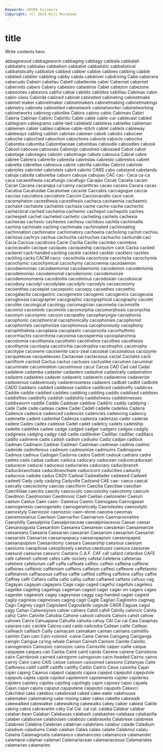 ```yaml
---
Keywords: 26506 kojimura
Copyright: (C) 2024 Koji Murakami
---
```


# title

Write contents here.



abbagewood cabbageworm cabbaging cabbagy cabbala cabbalah
cabbalahs cabbalas cabbalism cabbalist cabbalistic cabbalistical cabbalistically cabbalize cabbed cabber
cabbie cabbies cabbing cabble cabbled cabbler cabbling cabby cabda cabdriver
cabdriving Cabe cabecera cabecudo Cabeiri cabeliau Cabell cabellerote caber Cabernet
cabernet cabernets cabers Cabery cabestro cabestros Cabet cabezon cabezone cabezones
cabezons cabful cabiai cabildo cabildos cabilliau Cabimas cabin cabin-class Cabinda
cabined cabinet cabineted cabineting cabinetmake cabinet-maker cabinetmaker cabinetmakers cabinetmaking cabinetmakings
cabinetry cabinets cabinetted cabinetwork cabinetworker cabinetworking cabinetworks cabining cabinlike Cabins
cabins cabio Cabirean Cabiri Cabiria Cabirian Cabiric Cabiritic Cable cable
cable-car cablecast cabled cablegram cablegrams cable-laid cablelaid cableless cablelike cableman
cablemen cabler cables cablese cable-stitch cablet cablets cableway cableways cabling
cablish cabman cabmen cabob cabobs caboceer caboche caboched cabochon cabochons
cabocle caboclo caboclos Cabomba cabomba Cabombaceae cabombas caboodle caboodles cabook
Cabool caboose cabooses Caborojo caboshed cabossed Cabot cabot cabotage cabotages
cabotin cabotinage cabots cabouca Cabral cabre cabree Cabrera cabrerite cabresta
cabrestas cabresto cabrestos cabret cabretta cabrettas cabreuva cabrie cabrilla cabrillas
Cabrini cabriole cabrioles cabriolet cabriolets cabrit cabrito CABS cabs cabstand
cabstands cabuja cabulla cabureiba caburn cabuya cabuyas CAC cac- Caca
ca-ca caca cacaesthesia cacafuego cacafugo Cacajao Cacak Cacalia cacam Cacan
Cacana cacanapa ca'canny cacanthrax cacao cacaos Cacara cacas Cacatua Cacatuidae
Cacatuinae cacaxte Caccabis caccagogue caccia caccias cacciatora cacciatore Caccini Cacciocavallo
cace cacei cacemphaton cacesthesia cacesthesis cachaca cachaemia cachaemic cachalot cachalote
cachalots cachaza cache cache-cache cachectic cachectical cached cachemia cachemic cachepot
cachepots caches cachespell cachet cacheted cachetic cacheting cachets cachexia cachexias
cachexic cachexies cachexy cachibou cachila cachimailla cachina cachinate caching cachinnate
cachinnated cachinnating cachinnation cachinnator cachinnatory cachoeira cacholong cachot cachou cachous
cachrys cachua cachucha cachuchas cachucho cachunde caci Cacia Cacicus cacidrosis
Cacie Cacilia Cacilie cacimbo cacimbos caciocavallo cacique caciques caciqueship caciquism
cack Cacka cacked cackerel cack-handed cacking cackle cackled cackler cacklers
cackles cackling cacks CACM caco- cacocholia cacochroia cacochylia cacochymia cacochymic
cacochymical cacochymy cacocnemia cacodaemon cacodaemoniac cacodaemonial cacodaemonic cacodemon cacodemonia cacodemoniac
cacodemonial cacodemonic cacodemonize cacodemonomania cacodontia cacodorous cacodoxian cacodoxical cacodoxy cacodyl
cacodylate cacodylic cacodyls cacoeconomy cacoenthes cacoepist cacoepistic cacoepy cacoethes cacoethic
cacogalactia cacogastric cacogenesis cacogenic cacogenics cacogeusia cacoglossia cacographer cacographic cacographical
cacography cacolet cacolike cacological cacology cacomagician cacomelia cacomistle cacomixl cacomixle
cacomixls cacomorphia cacomorphosis caconychia caconym caconymic cacoon cacopathy cacopharyngia cacophonia
cacophonic cacophonical cacophonically cacophonies cacophonist cacophonists cacophonize cacophonous cacophonously cacophony
cacophthalmia cacoplasia cacoplastic cacoproctia cacorhythmic cacorrhachis cacorrhinia cacosmia cacospermia cacosplanchnia
cacostomia cacothansia cacothelin cacotheline cacothes cacothesis cacothymia cacotopia cacotrichia cacotrophia
cacotrophic cacotrophy cacotype cacoxene cacoxenite caco-zeal cacozeal cacozealous cacozyme cacqueteuse
cacqueteuses Cactaceae cactaceous cactal Cactales cacti cactiform cactoid Cactus cactus
cactuses cactuslike cacumen cacuminal cacuminate cacumination cacuminous cacur Cacus CAD
Cad cad Cadal cadalene cadamba cadaster cadasters cadastral cadastrally cadastration
cadastre cadastres cadaver cadaveric cadaverin cadaverine cadaverize cadaverous cadaverously cadaverousness
cadavers cadbait cadbit cadbote CADD Caddaric cadded caddesse caddice caddiced
caddicefly caddices Caddie caddie caddied caddies caddiing cadding caddis caddised
caddises caddisflies caddisfly caddish caddishly caddishness caddishnesses caddisworm caddle Caddo
Caddoan caddow Caddric caddy caddying -cade Cade cade cadeau cadee
Cadel Cadell cadelle cadelles Cadena Cadence cadence cadenced cadences cadencies
cadencing cadency cadenette cadent cadential Cadenza cadenza cadenzas cader caderas
cadere Cades cades cadesse Cadet cadet cadetcy cadets cadetship cadette
cadettes cadew cadge cadged cadger cadgers cadges cadgily cadginess cadging
cadgy cadi cadie cadilesker Cadillac cadillac cadillacs cadillo cadinene cadis
cadish cadism cadiueio Cadiz cadjan cadlock Cadman Cadmann Cadmar Cadmarr
Cadmean cadmean cadmia cadmic cadmide cadmiferous cadmium cadmiumize cadmiums Cadmopone
Cadmus cadmus Cadogan Cadorna cados Cadott cadouk cadrans cadre cadres
cads cadua caduac caduca caducary caducean caducecaducean caducecei caducei caduceus
caduciaries caduciary caducibranch Caducibranchiata caducibranchiate caducicorn caducities caducity caducous caduke
cadus CADV Cadwal Cadwallader cadweed Cadwell cadwell Cady cady cadying
Cadyville Cadzand CAE cae- caeca caecal caecally caecectomy caecias caeciform
Caecilia Caeciliae caecilian Caeciliidae caecitis caecity caecocolic caecostomy caecotomy caecum
Caedmon Caedmonian Caedmonic Caeli Caelian caelometer Caelum caelum Caelus Caen
caen- Caeneus Caenis Caenogaea Caenogaean caenogenesis caenogenetic caenogenetically Caenolestes caenostylic
caenostyly Caenozoic caenozoic caen-stone caeoma caeomas caeremoniarius Caerleon Caernarfon Caernarvon
Caernarvonshire Caerphilly Caesalpinia Caesalpiniaceae caesalpiniaceous Caesar caesar Caesaraugusta Caesardom Caesarea
Caesarean caesarean Caesareanize caesareans Caesaria Caesarian caesarian Caesarism caesarism Caesarist
caesarists Caesarize caesaropapacy caesaropapism caesaropapist caesaropopism Caesarotomy caesars Caesarship caesious
caesium caesiums caespitose caespitosely caestus caestuses caesura caesurae caesural caesuras
caesuric Caetano C.A.F. CAF caf cafard cafardise CAFE cafe cafeneh
cafenet cafes cafe-society cafetal cafeteria cafeterias cafetiere cafetorium caff caffa
caffeate caffeic caffein caffeina caffeine caffeines caffeinic caffeinism caffeins caffeism
caffeol caffeone caffetannic caffetannin caffiaceous caffiso caffle caffled caffling caffoline
caffoy caffre Caffrey cafh Cafiero cafila cafiz cafoy caftan caftaned
caftans cafuso cag Cagayan cagayan cagayans Cage cage caged cageful
cagefuls cageless cagelike cageling cagelings cageman cageot cager cager-on cagers
cages cagester cagework cagey cageyness caggy cag-handed cagier cagiest cagily
caginess caginesses caging cagit Cagle Cagliari Cagliostro cagmag Cagn Cagney
cagot Cagoulard Cagoulards cagoule CAGR Caguas cagui cagy Cahan Cahenslyism
cahier cahiers Cahill cahill Cahilly cahincic Cahita cahiz Cahn Cahnite
Cahokia Cahone cahoot cahoots Cahors cahot cahow cahows Cahra Cahuapana
Cahuilla cahuita cahuy CAI Cai cai Caia Caiaphas caiarara caic
caickle Caicos caid caids cailcedra Cailean caille Cailleac cailleach cailliach
Cailly caimacam caimakam caiman caimans caimitillo caimito Cain cain Cain-colored
-caine Caine Caines Caingang Caingangs caingin Caingua ca'ing-whale Cainian Cainish
Cainism Cainite Cainitic cainogenesis Cainozoic cainozoic cains Cainsville caiper-callie caique
caiquejee caiques cair Cairba Caird caird cairds Cairene cairene Cairistiona
cairn Cairnbrook cairned cairngorm cairngorum cairn-headed Cairns cairns cairny Cairo
cairo CAIS caisse caisson caissoned caissons Caitanyas Caite Caithness caitif
caitiff caitiffs caitifty Caitlin Caitrin Caius caixinha Cajan cajan cajang
Cajanus cajaput cajaputs cajava cajeput cajeputol cajeputole cajeputs cajeta cajole
cajoled cajolement cajolements cajoler cajoleries cajolers cajolery cajoles cajoling cajolingly
cajon cajones cajou cajuela Cajun cajun cajuns cajuput cajuputene cajuputol
cajuputs Cakavci Cakchikel cake cakebox cakebread caked cake-eater cakehouse cakemaker
cakemaking cake-mixing caker cakes cakette cakewalk cakewalked cakewalker cakewalking cakewalks
cakey cakier cakiest Cakile caking cakra cakravartin caky Cal Cal.
cal cal. calaba Calabar calabar calabar-bean Calabari Calabasas calabash calabashes
calabaza calabazilla calaber calaboose calabooses calabozo calabrasella Calabrese calabrese Calabresi
Calabria Calabrian calabrian calabrians calabur calade Caladium caladium caladiums Calah
calahan Calais calais calaite Calakmul calalu Calama Calamagrostis calamanco calamancoes
calamancos calamander calamansi calamar calamari Calamariaceae calamariaceous Calamariales calamarian calamaries
